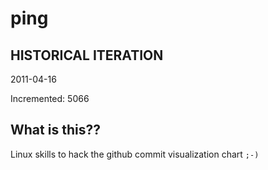 # ping

## HISTORICAL ITERATION
2011-04-16

Incremented: 5066

## What is this?? 
Linux skills to hack the github commit visualization chart `;-)`
